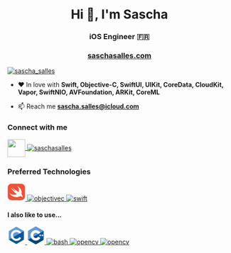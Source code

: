 <h1 align="center">Hi 👋, I'm Sascha</h1>
<h3 align="center">iOS Engineer 🇫🇷</h3>
<h3 align="center"> <a href="https://www.saschasalles.com" target="blank">saschasalles.com</a></h3>

<p align="left"> <a href="https://twitter.com/sascha_salles" target="blank"><img src="https://img.shields.io/twitter/follow/sascha_salles?logo=twitter&style=for-the-badge" alt="sascha_salles" /></a> </p>

- ❤️ In love with **Swift, Objective-C, SwiftUI, UIKit, CoreData, CloudKit, Vapor, SwiftNIO, AVFoundation, ARKit, CoreML**

- 📫 Reach me **sascha.salles@icloud.com**

<h3 align="left">Connect with me</h3>
<p align="left">
    <a href="https://twitter.com/sascha_salles" target="blank">
        <img align="center" src="https://cdn.cdnlogo.com/logos/t/45/twitter.svg" height="40" width="40">
    </a>
    <a href="https://linkedin.com/in/sascha-salles" target="blank">
        <img align="center" src="https://cdn.cdnlogo.com/logos/l/78/linkedin-icon.svg" alt="saschasalles" height="40" width="40">
    </a>
</p>

<h3 align="left">Preferred Technologies</h3>
<p align="left">
    <a href="https://developer.apple.com/swift/" target="_blank"> 
        <img src="https://raw.githubusercontent.com/devicons/devicon/master/icons/swift/swift-original.svg" alt="swift" width="40" height="40"/> 
    </a>
    <a
        href="https://developer.apple.com/library/archive/documentation/Cocoa/Conceptual/ProgrammingWithObjectiveC/Introduction/Introduction.html"
        target="_blank">
        <img
          src="https://www.vectorlogo.zone/logos/apple_objectivec/apple_objectivec-icon.svg"
          alt="objectivec"
          width="40"
          height="40"/>
    </a>
        <a href="https://vapor.codes" target="_blank"> 
        <img src="https://avatars.githubusercontent.com/u/17364220?s=200&v=4" alt="swift" width="40" height="40"/>
    </a> 
</p>

<h4 align="left">I also like to use...</h4>
<p align="left">
  <a href="https://www.cprogramming.com/" target="_blank">
    <img
      src="https://raw.githubusercontent.com/devicons/devicon/master/icons/c/c-original.svg"
      alt="c"
      width="40"
      height="40"
    />
  </a>
  <a href="https://www.w3schools.com/cpp/" target="_blank">
    <img
      src="https://raw.githubusercontent.com/devicons/devicon/master/icons/cplusplus/cplusplus-original.svg"
      alt="cplusplus"
      width="40"
      height="40"
    />
  </a>
    <a href="https://www.gnu.org/software/bash/" target="_blank">
    <img
      src="https://www.vectorlogo.zone/logos/gnu_bash/gnu_bash-icon.svg"
      alt="bash"
      width="40"
      height="40"
    />
  </a>
  <a href="https://opencv.org/" target="_blank">
    <img
      src="https://www.vectorlogo.zone/logos/opencv/opencv-icon.svg"
      alt="opencv"
      width="40"
      height="40"
    />
  </a>
  <a href="https://www.python.org" target="_blank">
    <img
      src="https://cdn.cdnlogo.com/logos/p/3/python.svg"
      alt="opencv"
      width="40"
      height="40"
    />
  </a>
</p>
